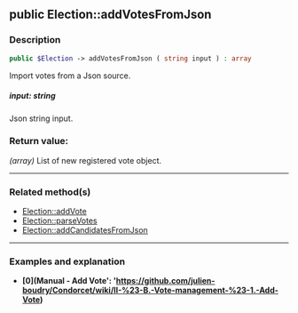 ## public Election::addVotesFromJson

### Description    

```php
public $Election -> addVotesFromJson ( string input ) : array
```

Import votes from a Json source.    


##### **input:** *string*   
Json string input.    



### Return value:   

*(array)* List of new registered vote object.


---------------------------------------

### Related method(s)      

* [Election::addVote](../Election%20Class/public%20Election--addVote.md)    
* [Election::parseVotes](../Election%20Class/public%20Election--parseVotes.md)    
* [Election::addCandidatesFromJson](../Election%20Class/public%20Election--addCandidatesFromJson.md)    

---------------------------------------

### Examples and explanation

* **[0](Manual - Add Vote': 'https://github.com/julien-boudry/Condorcet/wiki/II-%23-B.-Vote-management-%23-1.-Add-Vote)**    
